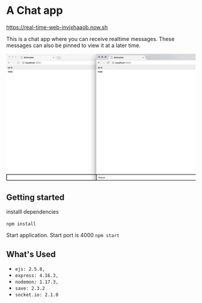 # A Chat app

https://real-time-web-invjxhaaob.now.sh 


This is a chat app where you can receive realtime messages. These messages can also be pinned to view it at a later time.


![Application running](docImages/Header-image.png)

## Getting started

installl dependencies

```npm install```

Start application. Start port is 4000
```npm start``` 


## What's Used

* `ejs: 2.5.8,`
* `express: 4.16.3,`
* `nodemon: 1.17.3,`
* `save: 2.3.2`
* `socket.io: 2.1.0`
